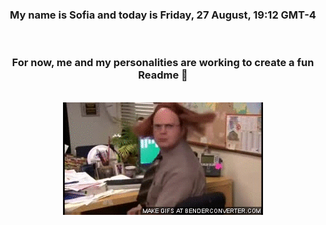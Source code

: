 


<div align="center">
<h3 >My name is Sofia and today is Friday, 27 August, 19:12 GMT-4</h3><br>
<h3 >For now, me and my personalities are working to create a fun Readme 👋
</h3><br>
<img src='img/dwight.gif' alt='working...'/>
</div>
